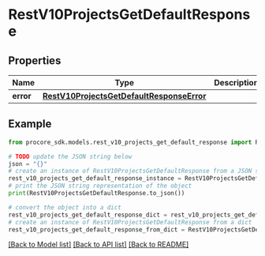 # RestV10ProjectsGetDefaultResponse


## Properties

Name | Type | Description | Notes
------------ | ------------- | ------------- | -------------
**error** | [**RestV10ProjectsGetDefaultResponseError**](RestV10ProjectsGetDefaultResponseError.md) |  | 

## Example

```python
from procore_sdk.models.rest_v10_projects_get_default_response import RestV10ProjectsGetDefaultResponse

# TODO update the JSON string below
json = "{}"
# create an instance of RestV10ProjectsGetDefaultResponse from a JSON string
rest_v10_projects_get_default_response_instance = RestV10ProjectsGetDefaultResponse.from_json(json)
# print the JSON string representation of the object
print(RestV10ProjectsGetDefaultResponse.to_json())

# convert the object into a dict
rest_v10_projects_get_default_response_dict = rest_v10_projects_get_default_response_instance.to_dict()
# create an instance of RestV10ProjectsGetDefaultResponse from a dict
rest_v10_projects_get_default_response_from_dict = RestV10ProjectsGetDefaultResponse.from_dict(rest_v10_projects_get_default_response_dict)
```
[[Back to Model list]](../README.md#documentation-for-models) [[Back to API list]](../README.md#documentation-for-api-endpoints) [[Back to README]](../README.md)


